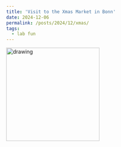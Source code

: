 ```yaml
---
title: 'Visit to the Xmas Market in Bonn'
date: 2024-12-06
permalink: /posts/2024/12/xmas/
tags:
  - lab fun
---
```


<img src="/images/xmas_2024.png" alt="drawing" width=250 align="middle"/>


